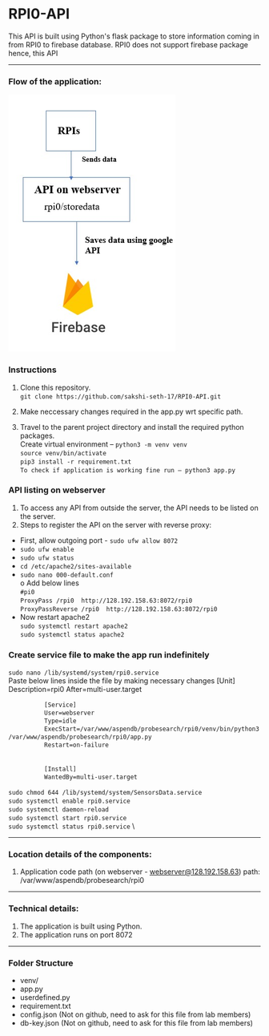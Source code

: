 # RPI0-API
This API is built using Python's flask package to store information coming in from RPI0 to firebase database. RPI0 does not support firebase package hence, this API

---

### Flow of the application:
<img src="https://github.com/sakshi-seth-17/RPI0-API/blob/main/RPI0-API-Flow.jpg" alt="Alt text" title="Optional title">


### Instructions
1. Clone this repository. \
`git clone https://github.com/sakshi-seth-17/RPI0-API.git`

2. Make neccessary changes required in the app.py wrt specific path. 

3. Travel to the parent project directory and install the required python packages. \
Create virtual environment – `python3 -m venv venv` \
`source venv/bin/activate` \
`pip3 install -r requirement.txt` \
`To check if application is working fine run – python3 app.py` 

### API listing on webserver
1. To access any API from outside the server, the API needs to be listed on the server.
2. Steps to register the API on the server with reverse proxy:
  - First, allow outgoing port - `sudo ufw allow 8072`
  - `sudo ufw enable`
  - `sudo ufw status`
  - `cd /etc/apache2/sites-available`
  - `sudo nano 000-default.conf` \
    o	Add below lines \
    `#pi0` \
    `ProxyPass /rpi0  http://128.192.158.63:8072/rpi0` \
    `ProxyPassReverse /rpi0  http://128.192.158.63:8072/rpi0` 
  - Now restart apache2 \
    `sudo systemctl restart apache2` \
    `sudo systemctl status apache2` 
    

### Create service file to make the app run indefinitely
`sudo nano /lib/systemd/system/rpi0.service` \
Paste below lines inside the file by making necessary changes
              [Unit] 
              Description=rpi0 
              After=multi-user.target 

              [Service] 
              User=webserver 
              Type=idle 
              ExecStart=/var/www/aspendb/probesearch/rpi0/venv/bin/python3 /var/www/aspendb/probesearch/rpi0/app.py 
              Restart=on-failure 


              [Install] 
              WantedBy=multi-user.target 

`sudo chmod 644 /lib/systemd/system/SensorsData.service` \
`sudo systemctl enable rpi0.service` \
`sudo systemctl daemon-reload` \
`sudo systemctl start rpi0.service` \
`sudo systemctl status rpi0.service` \

---
### Location details of the components:
1.	Application code path (on webserver - webserver@128.192.158.63) path: /var/www/aspendb/probesearch/rpi0

---
### Technical details:
1. The application is built using Python.
2. The application runs on port 8072

---
### Folder Structure
- venv/
- app.py
- userdefined.py
- requirement.txt
- config.json (Not on github, need to ask for this file from lab members)
- db-key.json (Not on github, need to ask for this file from lab members)	

